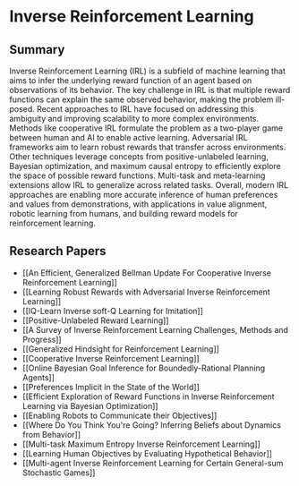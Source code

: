 # Inverse Reinforcement Learning

## Summary
 Inverse Reinforcement Learning (IRL) is a subfield of machine learning that aims to infer the underlying reward function of an agent based on observations of its behavior. The key challenge in IRL is that multiple reward functions can explain the same observed behavior, making the problem ill-posed. Recent approaches to IRL have focused on addressing this ambiguity and improving scalability to more complex environments. Methods like cooperative IRL formulate the problem as a two-player game between human and AI to enable active learning. Adversarial IRL frameworks aim to learn robust rewards that transfer across environments. Other techniques leverage concepts from positive-unlabeled learning, Bayesian optimization, and maximum causal entropy to efficiently explore the space of possible reward functions. Multi-task and meta-learning extensions allow IRL to generalize across related tasks. Overall, modern IRL approaches are enabling more accurate inference of human preferences and values from demonstrations, with applications in value alignment, robotic learning from humans, and building reward models for reinforcement learning.
## Research Papers

- [[An Efficient, Generalized Bellman Update For Cooperative Inverse Reinforcement Learning]]
- [[Learning Robust Rewards with Adversarial Inverse Reinforcement Learning]]
- [[IQ-Learn Inverse soft-Q Learning for Imitation]]
- [[Positive-Unlabeled Reward Learning]]
- [[A Survey of Inverse Reinforcement Learning Challenges, Methods and Progress]]
- [[Generalized Hindsight for Reinforcement Learning]]
- [[Cooperative Inverse Reinforcement Learning]]
- [[Online Bayesian Goal Inference for Boundedly-Rational Planning Agents]]
- [[Preferences Implicit in the State of the World]]
- [[Efficient Exploration of Reward Functions in Inverse Reinforcement Learning via Bayesian Optimization]]
- [[Enabling Robots to Communicate their Objectives]]
- [[Where Do You Think You're Going? Inferring Beliefs about Dynamics from Behavior]]
- [[Multi-task Maximum Entropy Inverse Reinforcement Learning]]
- [[Learning Human Objectives by Evaluating Hypothetical Behavior]]
- [[Multi-agent Inverse Reinforcement Learning for Certain General-sum Stochastic Games]]
